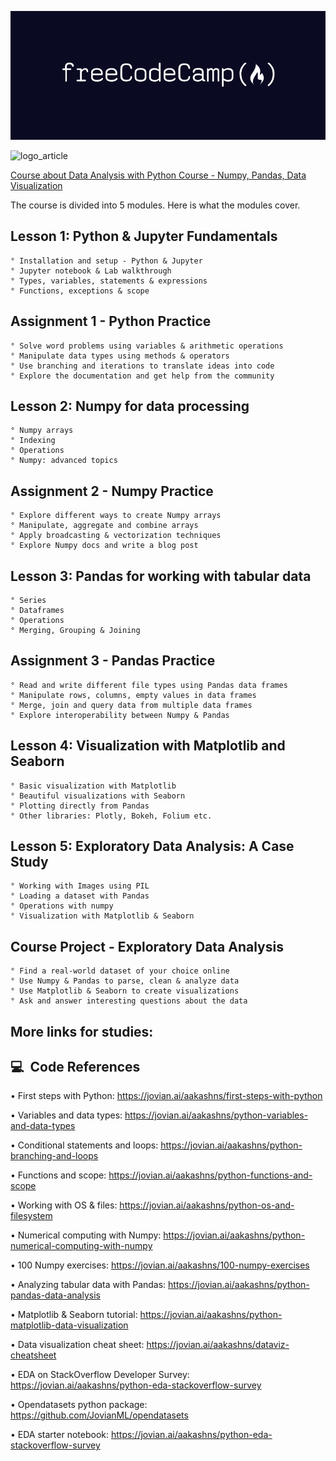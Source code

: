![logo_FCC](https://github.com/CarlosViniMSouza/Python-BackEnd-Django/blob/main/Images/freecodecamp.png)

![logo_article](https://www.freecodecamp.org/news/content/images/size/w2000/2021/02/dataapython.png)

[Course about Data Analysis with Python Course - Numpy, Pandas, Data Visualization](https://www.youtube.com/watch?v=GPVsHOlRBBI&ab_channel=freeCodeCamp.org)

The course is divided into 5 modules. Here is what the modules cover.

## Lesson 1: Python & Jupyter Fundamentals
```
° Installation and setup - Python & Jupyter
° Jupyter notebook & Lab walkthrough
° Types, variables, statements & expressions
° Functions, exceptions & scope
```

## Assignment 1 - Python Practice
```
° Solve word problems using variables & arithmetic operations
° Manipulate data types using methods & operators
° Use branching and iterations to translate ideas into code
° Explore the documentation and get help from the community
```

## Lesson 2: Numpy for data processing
```
° Numpy arrays
° Indexing
° Operations
° Numpy: advanced topics
```

## Assignment 2 - Numpy Practice
```
° Explore different ways to create Numpy arrays
° Manipulate, aggregate and combine arrays
° Apply broadcasting & vectorization techniques
° Explore Numpy docs and write a blog post
```

## Lesson 3: Pandas for working with tabular data
```
° Series
° Dataframes
° Operations
° Merging, Grouping & Joining
```

## Assignment 3 - Pandas Practice
```
° Read and write different file types using Pandas data frames
° Manipulate rows, columns, empty values in data frames
° Merge, join and query data from multiple data frames
° Explore interoperability between Numpy & Pandas
```

## Lesson 4: Visualization with Matplotlib and Seaborn
```
° Basic visualization with Matplotlib
° Beautiful visualizations with Seaborn
° Plotting directly from Pandas
° Other libraries: Plotly, Bokeh, Folium etc.
```

## Lesson 5: Exploratory Data Analysis: A Case Study
```
° Working with Images using PIL
° Loading a dataset with Pandas
° Operations with numpy
° Visualization with Matplotlib & Seaborn
```

## Course Project - Exploratory Data Analysis
```
° Find a real-world dataset of your choice online
° Use Numpy & Pandas to parse, clean & analyze data
° Use Matplotlib & Seaborn to create visualizations
° Ask and answer interesting questions about the data
```

## More links for studies:

## 💻&nbsp; Code References

• First steps with Python: https://jovian.ai/aakashns/first-steps-with-python

• Variables and data types: https://jovian.ai/aakashns/python-variables-and-data-types

• Conditional statements and loops: https://jovian.ai/aakashns/python-branching-and-loops

• Functions and scope: https://jovian.ai/aakashns/python-functions-and-scope

• Working with OS & files: https://jovian.ai/aakashns/python-os-and-filesystem

• Numerical computing with Numpy: https://jovian.ai/aakashns/python-numerical-computing-with-numpy

• 100 Numpy exercises: https://jovian.ai/aakashns/100-numpy-exercises

• Analyzing tabular data with Pandas: https://jovian.ai/aakashns/python-pandas-data-analysis

• Matplotlib & Seaborn tutorial: https://jovian.ai/aakashns/python-matplotlib-data-visualization

• Data visualization cheat sheet: https://jovian.ai/aakashns/dataviz-cheatsheet

• EDA on StackOverflow Developer Survey: https://jovian.ai/aakashns/python-eda-stackoverflow-survey

• Opendatasets python package: https://github.com/JovianML/opendatasets

• EDA starter notebook: https://jovian.ai/aakashns/python-eda-stackoverflow-survey
